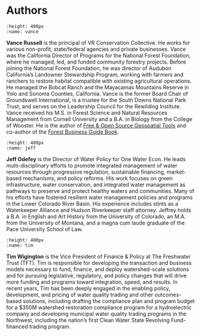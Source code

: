 # Authors

```{image} /photos/vance.jpg
:height: 400px
:name: vance
```

**Vance Russell** is the principal of VR Conservation Collective. He works for various non-profit, state/federal agencies and private businesses. Vance was the California Director of Programs for the National Forest Foundation, where he managed, led, and funded community forestry projects. Before joining the National Forest Foundation, he was director of Audubon California’s Landowner Stewardship Program, working with farmers and ranchers to restore habitat compatible with existing agricultural operations. He managed the Bobcat Ranch and the Mayacamas Mountains Reserve in Yolo and Sonoma Counties, California. Vance is the former Board Chair of Groundswell International, is a trustee for the South Downs National Park Trust, and serves on the Leadership Council for the Rewilding Institute. Vance received his M.S. in Forest Science and Natural Resources Management from Cornell University and a B.A. in Biology from the College of Wooster. He is the author of [Free & Open Source Geospatial Tools](https://3point.xyz/geosp) and co-author of the [Forest Business Guide Book](https://forestbiz.info/).

```{image} /photos/jeff.jpg
:height: 400px
:name: jeff
```

**Jeff Odefey** is the Director of Water Policy for One Water Econ. He leads multi-disciplinary efforts to promote integrated management of water resources through progressive regulation, sustainable financing, market-based mechanisms, and policy reforms. His work focuses on green infrastructure, water conservation, and integrated water management as pathways to preserve and protect healthy waters and communities. Many of his efforts have fostered resilient water management policies and programs in the Lower Colorado River Basin. His experience includes stints as a Waterkeeper Alliance and Hudson Riverkeeper staff attorney. Jeffrey holds a B.A. in English and Art History from the University of Colorado, an M.A. from the University of Montana, and a magna cum laude graduate of the Pace University School of Law.

```{image} /photos/tim.jpg
:height: 400px
:name: tim
```

**Tim Wigington** is the Vice President of Finance & Policy at The Freshwater Trust (TFT). Tim is responsible for developing the transaction and business models necessary to fund, finance, and deploy watershed-scale solutions and for pursuing legislative, regulatory, and policy changes that will drive more funding and programs toward integration, speed, and results. In recent years, Tim has been deeply engaged in the enabling policy, development, and pricing of water quality trading and other outcomes-based solutions, including drafting the compliance plan and program budget for a $350M watershed restoration compliance program for a hydroelectric company and developing municipal water quality trading programs in the Northwest, including the nation’s first Clean Water State Revolving Fund-financed trading program.